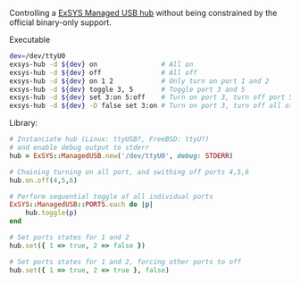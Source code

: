 
Controlling a [ExSYS Managed USB hub][1] without being 
constrained by the official binary-only support.


Executable
~~~sh
dev=/dev/ttyU0 
exsys-hub -d ${dev} on                # All on
exsys-hub -d ${dev} off               # All off
exsys-hub -d ${dev} on 1 2            # Only turn on port 1 and 2
exsys-hub -d ${dev} toggle 3, 5       # Toggle port 3 and 5
exsys-hub -d ${dev} set 3:on 5:off    # Turn on port 3, turn off port 5
exsys-hub -d ${dev} -D false set 3:on # Turn on port 3, turn off all other ports
~~~

Library:

~~~ruby
# Instanciate hub (Linux: ttyUSB?, FreeBSD: ttyU?)
# and enable debug output to stderr
hub = ExSYS::ManagedUSB.new('/dev/ttyU0', debug: STDERR)

# Chaining turning on all port, and swithing off ports 4,5,6
hub.on.off(4,5,6)

# Perform sequential toggle of all individual ports
ExSYS::ManagedUSB::PORTS.each do |p|
    hub.toggle(p)
end

# Set ports states for 1 and 2
hub.set({ 1 => true, 2 => false })

# Set ports states for 1 and 2, forcing other ports to off
hub.set({ 1 => true, 2 => true }, false)
~~~






[1]: https://www.exsys-shop.de/shopware/en/categories/hubsdocks/usb-hubs-managed/1263/managed-16-port-usb-3.2-gen-1-metal-hub-with-15kv-esd-surge-protection-din-rail?c=35
